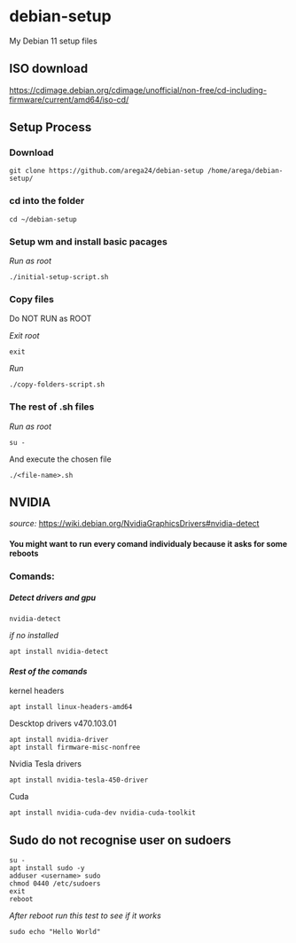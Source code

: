 # debian-setup
My Debian 11 setup files

## ISO download
https://cdimage.debian.org/cdimage/unofficial/non-free/cd-including-firmware/current/amd64/iso-cd/

## Setup Process

### Download
```
git clone https://github.com/arega24/debian-setup /home/arega/debian-setup/
```

### cd into the folder
```
cd ~/debian-setup
```

### Setup wm and install basic pacages
_Run as root_
```
./initial-setup-script.sh
```
### Copy files
Do NOT RUN as ROOT

_Exit root_
```
exit
```
_Run_
```
./copy-folders-script.sh
```

### The rest of .sh files
_Run as root_
```
su -
```
And execute the chosen file
```
./<file-name>.sh
```

## NVIDIA
_source:_ https://wiki.debian.org/NvidiaGraphicsDrivers#nvidia-detect
#### You might want to run every comand individualy because it asks for some reboots
### Comands:
##### _Detect drivers and gpu_
```
nvidia-detect
```
_if no installed_
```
apt install nvidia-detect
```

#### _Rest of the comands_
kernel headers
```
apt install linux-headers-amd64
```
Descktop drivers v470.103.01
```
apt install nvidia-driver
apt install firmware-misc-nonfree
```
Nvidia Tesla drivers
```
apt install nvidia-tesla-450-driver
```
Cuda
```
apt install nvidia-cuda-dev nvidia-cuda-toolkit
```


## Sudo do not recognise user on sudoers
```
su -
apt install sudo -y
adduser <username> sudo
chmod 0440 /etc/sudoers
exit
reboot
```
_After reboot run this test to see if it works_
```
sudo echo "Hello World"
```



